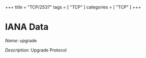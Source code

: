 +++
title = "TCP/2537"
tags = [ "TCP" ]
categories = [ "TCP" ]
+++

# IANA Data

_Name:_ upgrade

_Description:_ Upgrade Protocol

